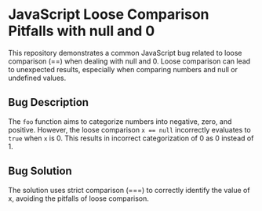 # JavaScript Loose Comparison Pitfalls with null and 0

This repository demonstrates a common JavaScript bug related to loose comparison (==) when dealing with null and 0.  Loose comparison can lead to unexpected results, especially when comparing numbers and null or undefined values. 

## Bug Description

The `foo` function aims to categorize numbers into negative, zero, and positive.  However, the loose comparison `x == null` incorrectly evaluates to `true` when `x` is 0. This results in incorrect categorization of 0 as 0 instead of 1.

## Bug Solution

The solution uses strict comparison (===) to correctly identify the value of x, avoiding the pitfalls of loose comparison.